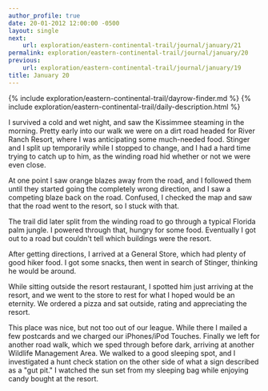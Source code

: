 ```yaml
---
author_profile: true
date: 20-01-2012 12:00:00 -0500
layout: single
next:
    url: exploration/eastern-continental-trail/journal/january/21
permalink: exploration/eastern-continental-trail/journal/january/20
previous:
    url: exploration/eastern-continental-trail/journal/january/19
title: January 20
---
```

{% include exploration/eastern-continental-trail/dayrow-finder.md %}
{% include exploration/eastern-continental-trail/daily-description.html %}

I survived a cold and wet night, and saw the Kissimmee steaming in the morning. Pretty early into our walk we were on a dirt road headed for River Ranch Resort, where I was anticipating some much-needed food. Stinger and I split up temporarily while I stopped to change, and I had a hard time trying to catch up to him, as the winding road hid whether or not we were even close.

At one point I saw orange blazes away from the road, and I followed them until they started going the completely wrong direction, and I saw a competing blaze back on the road. Confused, I checked the map and saw that the road went to the resort, so I stuck with that.

The trail did later split from the winding road to go through a typical Florida palm jungle. I powered through that, hungry for some food. Eventually I got out to a road but couldn't tell which buildings were the resort.

After getting directions, I arrived at a General Store, which had plenty of good hiker food. I got some snacks, then went in search of Stinger, thinking he would be around.

While sitting outside the resort restaurant, I spotted him just arriving at the resort, and we went to the store to rest for what I hoped would be an eternity. We ordered a pizza and sat outside, rating and appreciating the resort.

This place was nice, but not too out of our league. While there I mailed a few postcards and we charged our iPhones/iPod Touches. Finally we left for another road walk, which we sped through before dark, arriving at another Wildlife Management Area. We walked to a good sleeping spot, and I investigated a hunt check station on the other side of what a sign described as a "gut pit." I watched the sun set from my sleeping bag while enjoying candy bought at the resort.